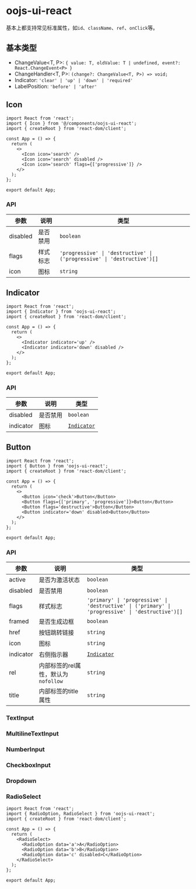 # oojs-ui-react

基本上都支持常见标准属性，如`id`、`className`、`ref`、`onClick`等。

## 基本类型

- ChangeValue<T, P>: `{ value: T, oldValue: T | undefined, event?: React.ChangeEvent<P> }`
- ChangeHandler<T, P>: `(change?: ChangeValue<T, P>) => void;`
- Indicator: `'clear' | 'up' | 'down' | 'required'`
- LabelPosition: `'before' | 'after'`


## Icon

```tsx
import React from 'react';
import { Icon } from '@/components/oojs-ui-react';
import { createRoot } from 'react-dom/client';

const App = () => {
  return (
    <>
      <Icon icon='search' />
      <Icon icon='search' disabled />
      <Icon icon='search' flags={['progressive']} />
    </>
  );
};

export default App;
```

### API

| 参数 | 说明 | 类型 |
| ---- | ---- | ---- |
| disabled | 是否禁用 | `boolean` |
| flags | 样式标志 | `'progressive' \| 'destructive' \| ('progressive' \| 'destructive')[]` |
| icon | 图标 | `string` |


## Indicator

```tsx
import React from 'react';
import { Indicator } from 'oojs-ui-react';
import { createRoot } from 'react-dom/client';

const App = () => {
  return (
    <>
      <Indicator indicator='up' />
      <Indicator indicator='down' disabled />
    </>
  );
};

export default App;
```

### API

| 参数 | 说明 | 类型 |
| ---- | ---- | ---- |
| disabled | 是否禁用 | `boolean` |
| indicator | 图标 | [`Indicator`](#基本类型) |


## Button

```tsx
import React from 'react';
import { Button } from 'oojs-ui-react';
import { createRoot } from 'react-dom/client';

const App = () => {
  return (
    <>
      <Button icon='check'>Button</Button>
      <Button flags={['primary', 'progressive']}>Button</Button>
      <Button flags='destructive'>Button</Button>
      <Button indicator='down' disabled>Button</Button>
    </>
  );
};

export default App;
```

### API

| 参数 | 说明 | 类型 |
| ---- | ---- | ---- |
| active | 是否为激活状态 | `boolean` |
| disabled | 是否禁用 | `boolean` |
| flags | 样式标志 | `'primary' \| 'progressive' \| 'destructive' \| ('primary' \| 'progressive' \| 'destructive')[]` |
| framed | 是否生成边框| `boolean` |
| href | 按钮跳转链接 | `string` |
| icon | 图标 | `string` |
| indicator | 右侧指示器 | [`Indicator`](#基本类型) |
| rel | 内部<a>标签的rel属性，默认为`nofollow` | `string` |
| title | 内部<a>标签的title属性 | `string` |


### TextInput



### MultilineTextInput



### NumberInput



### CheckboxInput



### Dropdown



### RadioSelect

```tsx
import React from 'react';
import { RadioOption, RadioSelect } from 'oojs-ui-react';
import { createRoot } from 'react-dom/client';

const App = () => {
  return (
    <RadioSelect>
      <RadioOption data='a'>A</RadioOption>
      <RadioOption data='b'>B</RadioOption>
      <RadioOption data='c' disabled>C</RadioOption>
    </RadioSelect>
  );
};

export default App;
```
